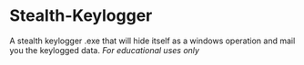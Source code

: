 # Stealth-Keylogger
A stealth keylogger .exe that will hide itself as a windows operation and mail you the keylogged data. *For educational uses only*
